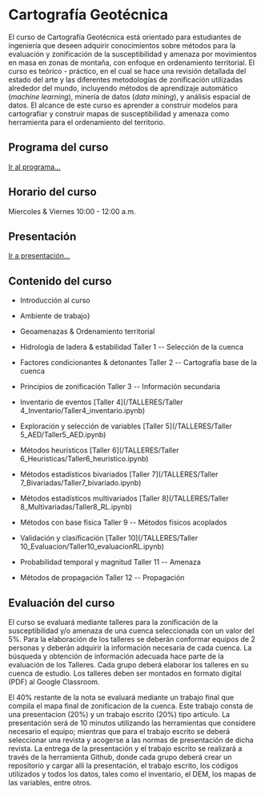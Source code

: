 # Cartografía Geotécnica

El curso de Cartografía Geotécnica está orientado para estudiantes de ingeniería que deseen adquirir conocimientos sobre métodos para la evaluación y zonificación de la susceptibilidad y amenaza por movimientos en masa en zonas de montaña, con enfoque en ordenamiento territorial. 
El curso es teórico - práctico, en el cual se hace una revisión detallada del estado del arte y las diferentes metodologías de zonificación utilizadas alrededor del mundo, incluyendo métodos de aprendizaje automático (*machine learning*), minería de datos (*data mining*), y análisis espacial de datos.
El alcance de este curso es aprender a construir modelos para cartografiar y construir mapas de susceptibilidad y amenaza como herramienta para el ordenamiento del territorio.

## Programa del curso
[Ir al programa...](/Programa_CartoGeotecnica.pdf)

## Horario del curso
Miercoles & Viernes 10:00 - 12:00 a.m.

## Presentación
[Ir a presentación...](/html/CartografiaGeotecnica.html)


## Contenido del curso

* Introducción al curso

* Ambiente de trabajo}

* Geoamenazas & Ordenamiento territorial

* Hidrología de ladera & estabilidad
Taller 1 -- Selección de la cuenca

* Factores condicionantes & detonantes
Taller 2 -- Cartografía base de la cuenca

* Principios de zonificación
Taller 3 -- Información secundaria

* Inventario de eventos
[Taller 4](/TALLERES/Taller 4_Inventario/Taller4_inventario.ipynb) 

* Exploración y selección de variables
[Taller 5](/TALLERES/Taller 5_AED/Taller5_AED.ipynb) 

* Métodos heurísticos
[Taller 6](/TALLERES/Taller 6_Heuristicas/Taller6_heuristico.ipynb) 

* Métodos estadísticos bivariados
[Taller 7](/TALLERES/Taller 7_Bivariadas/Taller7_bivariado.ipynb)

* Métodos estadísticos multivariados
[Taller 8](/TALLERES/Taller 8_Multivariadas/Taller8_RL.ipynb) 

* Métodos con base física
Taller 9 -- Métodos físicos acoplados

* Validación y clasificación
[Taller 10](/TALLERES/Taller 10_Evaluacion/Taller10_evaluacionRL.ipynb)

* Probabilidad temporal y magnitud
Taller 11 -- Amenaza

* Métodos de propagación
Taller 12 -- Propagación 

## Evaluación del curso
El curso se evaluará mediante talleres para la zonificación de la susceptibilidad y/o amenaza de una cuenca seleccionada con un valor del 5\%. Para la elaboración de los talleres se deberán conformar equipos de 2 personas y deberán adquirir la información necesaria de cada cuenca. La búsqueda y obtención de información adecuada hace parte de la evaluación de los Talleres. Cada grupo deberá elaborar los talleres en su cuenca de estudio. Los talleres deben ser montados en formato digital (PDF) al Google Classroom.

El 40\% restante de la nota se evaluará mediante un trabajo final que compila el mapa final de zonificacion de la cuenca. Este
trabajo consta de una presentacion (20\%) y un trabajo escrito (20\%) tipo artículo. La presentación será de 10 minutos utilizando las herramientas que considere necesario el equipo; mientras que para el trabajo escrito se deberá seleccionar una revista y acogerse a las normas de presentación de dicha revista. La entrega de la presentación y el trabajo escrito se realizará a través de la herramienta Github, donde cada grupo deberá crear un repositorio y cargar alli la presentación, el trabajo escrito, los códigos utilizados y todos los datos, tales como el inventario, el DEM, los mapas de las variables, entre otros.



 









